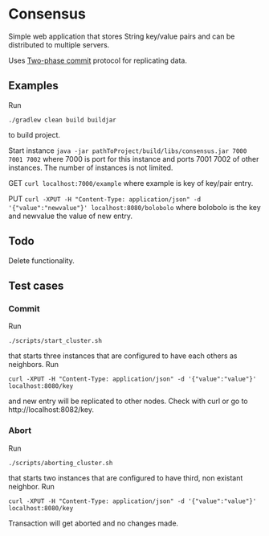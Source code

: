 
# Consensus

Simple web application that stores String key/value pairs and can be distributed to multiple servers.

Uses [Two-phase commit](https://en.wikipedia.org/wiki/Two-phase_commit_protocol) protocol for replicating data.

## Examples

Run
```
./gradlew clean build buildjar
```
to build project.

Start instance ``` java -jar pathToProject/build/libs/consensus.jar 7000 7001 7002 ```
where 7000 is port for this instance and ports 7001 7002 of other instances. The number of instances is not limited.

GET ``` curl localhost:7000/example ``` where example is key of key/pair entry.

PUT ``` curl -XPUT -H "Content-Type: application/json" -d '{"value":"newvalue"}' localhost:8080/bolobolo ```
where bolobolo is the key and newvalue the value of new entry.

## Todo
Delete functionality.

## Test cases

### Commit

Run
```
./scripts/start_cluster.sh
```
that starts three instances that are configured to have each others as neighbors.
Run
```
curl -XPUT -H "Content-Type: application/json" -d '{"value":"value"}' localhost:8080/key
```
and new entry will be replicated to other nodes. Check with curl or go to http://localhost:8082/key.

### Abort

Run
```
./scripts/aborting_cluster.sh
```
that starts two instances that are configured to have third, non existant neighbor.
Run
```
curl -XPUT -H "Content-Type: application/json" -d '{"value":"value"}' localhost:8080/key
```

Transaction will get aborted and no changes made.